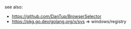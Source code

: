 see also:
* https://github.com/DanTup/BrowserSelector
* https://pkg.go.dev/golang.org/x/sys => windows/registry